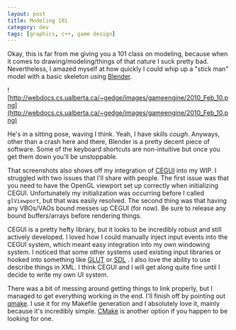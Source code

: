 ```yaml
---           
layout: post
title: Modeling 101
category: dev
tags: [graphics, c++, game design]
---
```

Okay, this is far from me giving you a 101 class on modeling, because when it comes to drawing/modeling/things of that nature I suck pretty bad. Nevertheless, I amazed myself at how quickly I could whip up a "stick man" model with a basic skeleton using [Blender](http://www.blender.org/).

![http://webdocs.cs.ualberta.ca/~gedge/images/gameengine/2010_Feb_10.png](http://webdocs.cs.ualberta.ca/~gedge/images/gameengine/2010_Feb_10.png)

<!-- more -->
He's in a sitting pose, waving I think. Yeah, I have skills *cough*. Anyways, other than a crash here and there, Blender is a pretty decent piece of software. Some of the keyboard shortcuts are non-intuitive but once you get them down you'll be unstoppable.

That screenshots also shows off my integration of [CEGUI](http://www.cegui.org.uk/wiki/index.php) into my WIP. I struggled with two issues that I'll share with people. The first issue was that you need to have the OpenGL viewport set up correctly when initializing CEGUI. Unfortunately my initialization was occurring before I called `glViewport`, but that was easily resolved. The second thing was that having any VBOs/VAOs bound messes up CEGUI (for now). Be sure to release any bound buffers/arrays before rendering things.

CEGUI is a pretty hefty library, but it looks to be incredibly robust and still actively developed. I loved how I could manually inject input events into the CEGUI system, which meant easy integration into my own windowing system. I noticed that some other systems used existing input libraries or hooked into something like [GLUT](http://www.opengl.org/resources/libraries/glut/) or [SDL](http://www.libsdl.org/) . I also love the ability to use describe things in XML. I think CEGUI and I will get along quite fine until I decide to write my own UI system.

There was a bit of messing around getting things to link properly, but I managed to get everything working in the end. I'll finish off by pointing out [qmake](http://doc.trolltech.com/4.2/qmake-manual.html). I use it for my Makefile generation and I absolutely love it, mainly because it's incredibly simple. [CMake](http://www.cmake.org/) is another option if you happen to be looking for one.

